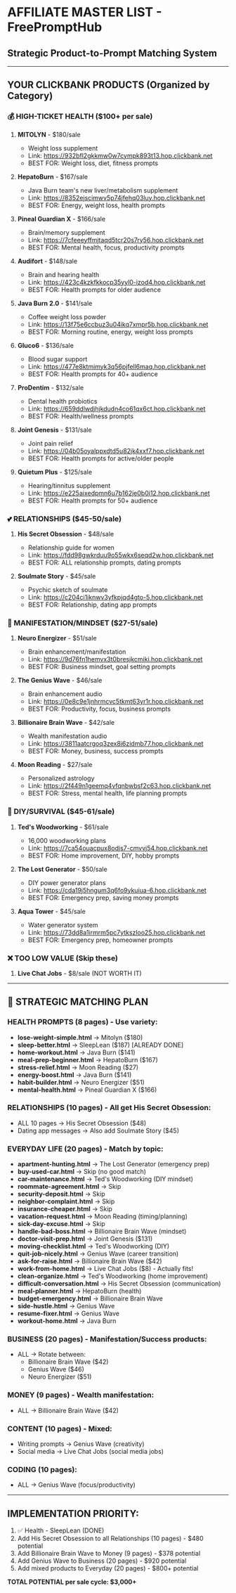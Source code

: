 # AFFILIATE MASTER LIST - FreePromptHub
## Strategic Product-to-Prompt Matching System

---

## YOUR CLICKBANK PRODUCTS (Organized by Category)

### 💰 HIGH-TICKET HEALTH ($100+ per sale)
1. **MITOLYN** - $180/sale
   - Weight loss supplement
   - Link: https://932bfl2gkkmw0w7cympk893t13.hop.clickbank.net
   - BEST FOR: Weight loss, diet, fitness prompts

2. **HepatoBurn** - $167/sale  
   - Java Burn team's new liver/metabolism supplement
   - Link: https://8352ejscimwv5p74jfehq03luy.hop.clickbank.net
   - BEST FOR: Energy, weight loss, health prompts

3. **Pineal Guardian X** - $166/sale
   - Brain/memory supplement
   - Link: https://7cfeeeyffmjtaqd5tcr20s7ry56.hop.clickbank.net
   - BEST FOR: Mental health, focus, productivity prompts

4. **Audifort** - $148/sale
   - Brain and hearing health
   - Link: https://423c4kzkfkkocp35yyl0-izod4.hop.clickbank.net
   - BEST FOR: Health prompts for older audience

5. **Java Burn 2.0** - $141/sale
   - Coffee weight loss powder
   - Link: https://13f75e6ccbuz3u04ikq7xmpr5b.hop.clickbank.net
   - BEST FOR: Morning routine, energy, weight loss prompts

6. **Gluco6** - $136/sale
   - Blood sugar support
   - Link: https://477e8ktmimyk3q56pjfell6maq.hop.clickbank.net
   - BEST FOR: Health prompts for 40+ audience

7. **ProDentim** - $132/sale
   - Dental health probiotics
   - Link: https://659ddlwdjhjkdudn4co61qx6ct.hop.clickbank.net
   - BEST FOR: Health/wellness prompts

8. **Joint Genesis** - $131/sale
   - Joint pain relief
   - Link: https://04b05oyalppxdtd5u82jk4xxf7.hop.clickbank.net
   - BEST FOR: Health prompts for active/older people

9. **Quietum Plus** - $125/sale
   - Hearing/tinnitus supplement
   - Link: https://e225aixedpmn6u7b162je0b0i12.hop.clickbank.net
   - BEST FOR: Health prompts for 50+ audience

### 💕 RELATIONSHIPS ($45-50/sale)
1. **His Secret Obsession** - $48/sale
   - Relationship guide for women
   - Link: https://fdd98gwkrduu9o55wkx6seqd2w.hop.clickbank.net
   - BEST FOR: ALL relationship prompts, dating prompts

2. **Soulmate Story** - $45/sale
   - Psychic sketch of soulmate
   - Link: https://c204ci1iknwv3yfkpjqd4gto-5.hop.clickbank.net
   - BEST FOR: Relationship, dating app prompts

### 🧠 MANIFESTATION/MINDSET ($27-51/sale)
1. **Neuro Energizer** - $51/sale
   - Brain enhancement/manifestation
   - Link: https://9d76fn1hemvx3t0bresjkcmiki.hop.clickbank.net
   - BEST FOR: Business mindset, goal setting prompts

2. **The Genius Wave** - $46/sale
   - Brain enhancement audio
   - Link: https://0e8c9e1jnhrmcvc5tkmt63yr1r.hop.clickbank.net
   - BEST FOR: Productivity, focus, business prompts

3. **Billionaire Brain Wave** - $42/sale
   - Wealth manifestation audio
   - Link: https://3811aatcrgoq3zex8i6zidmb77.hop.clickbank.net
   - BEST FOR: Money, business, success prompts

4. **Moon Reading** - $27/sale
   - Personalized astrology
   - Link: https://2f449n1geemq4vfqnbwbsf2c63.hop.clickbank.net
   - BEST FOR: Stress, mental health, life planning prompts

### 🔨 DIY/SURVIVAL ($45-61/sale)
1. **Ted's Woodworking** - $61/sale
   - 16,000 woodworking plans
   - Link: https://7ca54ouacpux8odjs7-cmvvj54.hop.clickbank.net
   - BEST FOR: Home improvement, DIY, hobby prompts

2. **The Lost Generator** - $50/sale
   - DIY power generator plans
   - Link: https://cda19j5hngum3q6fo9ykuiua-6.hop.clickbank.net
   - BEST FOR: Emergency prep, saving money prompts

3. **Aqua Tower** - $45/sale
   - Water generator system
   - Link: https://73dd8a1irmrm5pc7ytkszloo25.hop.clickbank.net
   - BEST FOR: Emergency prep, homeowner prompts

### ❌ TOO LOW VALUE (Skip these)
1. **Live Chat Jobs** - $8/sale (NOT WORTH IT)

---

## 🎯 STRATEGIC MATCHING PLAN

### HEALTH PROMPTS (8 pages) - Use variety:
- **lose-weight-simple.html** → Mitolyn ($180)
- **sleep-better.html** → SleepLean ($187) [ALREADY DONE]
- **home-workout.html** → Java Burn ($141)
- **meal-prep-beginner.html** → HepatoBurn ($167)
- **stress-relief.html** → Moon Reading ($27)
- **energy-boost.html** → Java Burn ($141)
- **habit-builder.html** → Neuro Energizer ($51)
- **mental-health.html** → Pineal Guardian X ($166)

### RELATIONSHIPS (10 pages) - All get His Secret Obsession:
- ALL 10 pages → His Secret Obsession ($48)
- Dating app messages → Also add Soulmate Story ($45)

### EVERYDAY LIFE (20 pages) - Match by topic:
- **apartment-hunting.html** → The Lost Generator (emergency prep)
- **buy-used-car.html** → Skip (no good match)
- **car-maintenance.html** → Ted's Woodworking (DIY mindset)
- **roommate-agreement.html** → Skip
- **security-deposit.html** → Skip
- **neighbor-complaint.html** → Skip
- **insurance-cheaper.html** → Skip
- **vacation-request.html** → Moon Reading (timing/planning)
- **sick-day-excuse.html** → Skip
- **handle-bad-boss.html** → Billionaire Brain Wave (mindset)
- **doctor-visit-prep.html** → Joint Genesis ($131)
- **moving-checklist.html** → Ted's Woodworking (DIY)
- **quit-job-nicely.html** → Genius Wave (career transition)
- **ask-for-raise.html** → Billionaire Brain Wave ($42)
- **work-from-home.html** → Live Chat Jobs ($8) - Actually fits!
- **clean-organize.html** → Ted's Woodworking (home improvement)
- **difficult-conversation.html** → His Secret Obsession (communication)
- **meal-planner.html** → HepatoBurn (health)
- **budget-emergency.html** → Billionaire Brain Wave
- **side-hustle.html** → Genius Wave
- **resume-fixer.html** → Genius Wave
- **workout-home.html** → Java Burn

### BUSINESS (20 pages) - Manifestation/Success products:
- ALL → Rotate between:
  - Billionaire Brain Wave ($42)
  - Genius Wave ($46)
  - Neuro Energizer ($51)

### MONEY (9 pages) - Wealth manifestation:
- ALL → Billionaire Brain Wave ($42)

### CONTENT (10 pages) - Mixed:
- Writing prompts → Genius Wave (creativity)
- Social media → Live Chat Jobs (social media jobs)

### CODING (10 pages):
- ALL → Genius Wave (focus/productivity)

---

## IMPLEMENTATION PRIORITY:
1. ✅ Health - SleepLean (DONE)
2. Add His Secret Obsession to all Relationships (10 pages) - $480 potential
3. Add Billionaire Brain Wave to Money (9 pages) - $378 potential
4. Add Genius Wave to Business (20 pages) - $920 potential
5. Add mixed products to Everyday (20 pages) - $800+ potential

**TOTAL POTENTIAL per sale cycle: $3,000+**